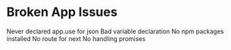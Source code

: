 # Broken App Issues
Never declared app.use for json
Bad variable declaration
No npm packages installed
No route for next
No handling promises